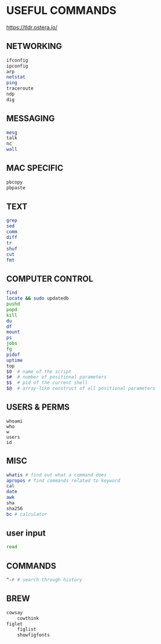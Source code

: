 # USEFUL COMMANDS
https://tldr.ostera.io/

## NETWORKING
```bash
ifconfig
ipconfig
arp
netstat
ping
traceroute
ndp
dig
```

## MESSAGING
```bash
mesg
talk
nc
wall
```

## MAC SPECIFIC
```bash
pbcopy
pbpaste
```

## TEXT
```bash
grep
sed
comm
diff
tr
shuf
cut
fmt
```

## COMPUTER CONTROL
```bash
find
locate && sudo updatedb
pushd
popd
kill
du
df
mount
ps
jobs
fg
pidof
uptime
top
$0  # name of the script
$#  # number of positional parameters
$$  # pid of the current shell
$@  # array-like construct of all positional parameters
```

## USERS & PERMS
```
whoami
who
w
users
id
```

## MISC
```bash
whatis # find out what a command does
apropos # find commands related to keyword
cal
date
awk
sha
sha256
bc # calculator
```

## user input
```bash
read
```

## COMMANDS
```bash
^-r # search through history
```

## BREW
```bash
cowsay
    cowthink
figlet
    figlist
    showfigfonts
```
